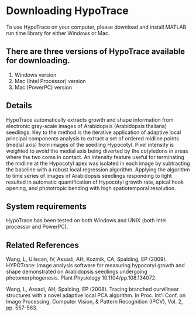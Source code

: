 # Downloading HypoTrace
To use HypoTrace on your computer, please download and install MATLAB run time library for either Windows or Mac. 
## There are three versions of HypoTrace available for downloading.
1. Windows version
2. Mac (Intel Processor) version
3. Mac (PowerPC) version
## Details
HypoTrace automatically extracts growth and shape information from electronic gray-scale images of Arabidopsis (Arabidopsis thaliana) seedlings. Key to the method is the iterative application of adaptive local principal components analysis to extract a set of ordered midline points (medial axis) from images of the seedling Hypocotyl. Pixel intensity is weighted to avoid the medial axis being diverted by the cotyledons in areas where the two come in contact. An intensity feature useful for terminating the midline at the Hypocotyl apex was isolated in each image by subtracting the baseline with a robust local regression algorithm. Applying the algorithm to time series of images of Arabidopsis seedlings responding to light resulted in automatic quantification of Hypocotyl growth rate, apical hook opening, and phototropic bending with high spatiotemporal resolution.

## System requirements
HypoTrace has been tested on both Windows and UNIX (both Intel processor and PowerPC). 

## Related References
Wang, L, Uilecan, IV, Assadi, AH, Kozmik, CA, Spalding, EP (2009). HYPOTrace: image analysis software for measuring hypocotyl growth and shape demonstrated on Arabidopsis seedlings undergoing photomorphogenesis. Plant Physiology 10.1104/pp.108.134072.

Wang, L, Assadi, AH, Spalding, EP (2008). Tracing branched curvilinear structures with a novel adaptive local PCA algorithm. In Proc. Int'l Conf. on Image Processing, Computer Vision, & Pattern Recognition (IPCV), Vol. 2, pp. 557-563.
